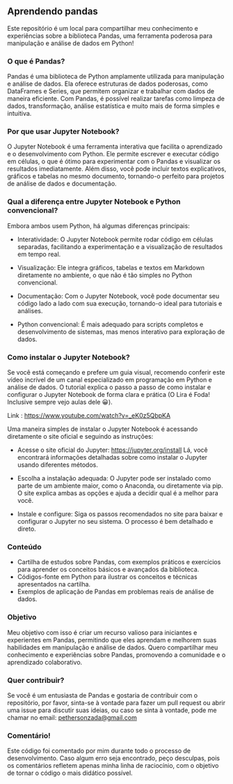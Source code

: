 ## Aprendendo pandas

Este repositório é um local para compartilhar meu conhecimento e experiências sobre a biblioteca Pandas, uma ferramenta poderosa para manipulação e análise de dados em Python!

### O que é Pandas?

Pandas é uma biblioteca de Python amplamente utilizada para manipulação e análise de dados. Ela oferece estruturas de dados poderosas, como DataFrames e Series, que permitem organizar e trabalhar com dados de maneira eficiente. Com Pandas, é possível realizar tarefas como limpeza de dados, transformação, análise estatística e muito mais de forma simples e intuitiva.

### Por que usar Jupyter Notebook?

O Jupyter Notebook é uma ferramenta interativa que facilita o aprendizado e o desenvolvimento com Python. Ele permite escrever e executar código em células, o que é ótimo para experimentar com o Pandas e visualizar os resultados imediatamente. Além disso, você pode incluir textos explicativos, gráficos e tabelas no mesmo documento, tornando-o perfeito para projetos de análise de dados e documentação.

### Qual a diferença entre Jupyter Notebook e Python convencional?

Embora ambos usem Python, há algumas diferenças principais:

  - Interatividade: O Jupyter Notebook permite rodar código em células separadas, facilitando a experimentação e a visualização de resultados em tempo real.
    
  - Visualização: Ele integra gráficos, tabelas e textos em Markdown diretamente no ambiente, o que não é tão simples no Python convencional.
    
  - Documentação: Com o Jupyter Notebook, você pode documentar seu código lado a lado com sua execução, tornando-o ideal para tutoriais e análises.
    
  - Python convencional: É mais adequado para scripts completos e desenvolvimento de sistemas, mas menos interativo para exploração de dados.

### Como instalar o Jupyter Notebook?

Se você está começando e prefere um guia visual, recomendo conferir este vídeo incrível de um canal especializado em programação em Python e análise de dados. O tutorial explica o passo a passo de como instalar e configurar o Jupyter Notebook de forma clara e prática (O Lira é Foda! Inclusive sempre vejo aulas dele 😀).

Link : https://www.youtube.com/watch?v=_eK0z5QbpKA

Uma maneira simples de instalar o Jupyter Notebook é acessando diretamente o site oficial e seguindo as instruções:

  - Acesse o site oficial do Jupyter: https://jupyter.org/install
    Lá, você encontrará informações detalhadas sobre como instalar o Jupyter usando diferentes métodos.

   - Escolha a instalação adequada:
    O Jupyter pode ser instalado como parte de um ambiente maior, como o Anaconda, ou diretamente via pip. O site explica ambas as opções e ajuda a decidir qual é a melhor para você.

   - Instale e configure:
    Siga os passos recomendados no site para baixar e configurar o Jupyter no seu sistema. O processo é bem detalhado e direto.

### Conteúdo

- Cartilha de estudos sobre Pandas, com exemplos práticos e exercícios para aprender os conceitos básicos e avançados da biblioteca.
- Códigos-fonte em Python para ilustrar os conceitos e técnicas apresentados na cartilha.
- Exemplos de aplicação de Pandas em problemas reais de análise de dados.

### Objetivo

Meu objetivo com isso é criar um recurso valioso para iniciantes e experientes em Pandas, permitindo que eles aprendam e melhorem suas habilidades em manipulação e análise de dados. Quero compartilhar meu conhecimento e experiências sobre Pandas, promovendo a comunidade e o aprendizado colaborativo.

### Quer contribuir?

Se você é um entusiasta de Pandas e gostaria de contribuir com o repositório, por favor, sinta-se à vontade para fazer um pull request ou abrir uma issue para discutir suas ideias, ou caso se sinta à vontade, pode me chamar no email: pethersonzada@gmail.com

### Comentário!

Este código foi comentado por mim durante todo o processo de desenvolvimento. Caso algum erro seja encontrado, peço desculpas, pois os comentários refletem apenas minha linha de raciocínio, com o objetivo de tornar o código o mais didático possível.
